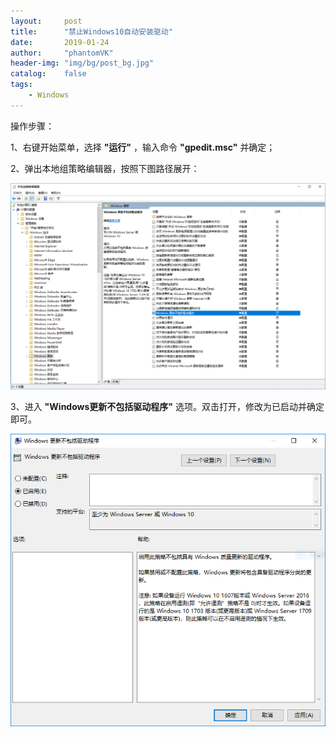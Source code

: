 ```yaml
---
layout:     post
title:      "禁止Windows10自动安装驱动"
date:       2019-01-24
author:     "phantomVK"
header-img: "img/bg/post_bg.jpg"
catalog:    false
tags:
    - Windows
---
```


操作步骤：

1、右键开始菜单，选择 __"运行"__ ，输入命令 __"gpedit.msc"__ 并确定；

2、弹出本地组策略编辑器，按照下图路径展开：

![Windows_update_dir](/img/Windows/Windows_update_dir.PNG)

3、进入 __"Windows更新不包括驱动程序"__ 选项。双击打开，修改为已启动并确定即可。

![Windows_update_config](/img/Windows/Windows_update_config.PNG)